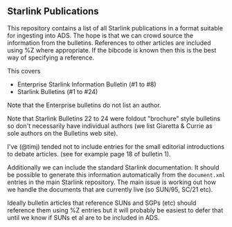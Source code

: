 Starlink Publications
---------------------

This repository contains a list of all Starlink publications in a format suitable
for ingesting into ADS. The hope is that we can crowd source the information from
the bulletins. References to other articles are included using %Z where appropriate.
If the bibcode is known then this is the best way of specifying a reference.

This covers

 * Enterprise Starlink Information Bulletin (#1 to #8)
 * Starlink Bulletins (#1 to #24)

Note that the Enterprise bulletins do not list an author.

Note that Starlink Bulletins 22 to 24 were foldout "brochure" style bulletins so don't
necessarily have individual authors (we list Giaretta & Currie as sole authors on the
Bulletins web site).

I've (@timj) tended not to include entries for the small editorial introductions to debate
articles. (see for example page 18 of bulletin 1).

Additionally we can include the standard Starlink documentation. It should be possible to generate
this information automatically from the `document.xml` entries in the main Starlink repository.
The main issue is working out how we handle the documents that are currently live (so SUN/95,
SC/21 etc).

Ideally bulletin articles that reference SUNs and SGPs (etc) should reference them using %Z entries
but it will probably be easiest to defer that until we know if SUNs et al are to be included in
ADS.
